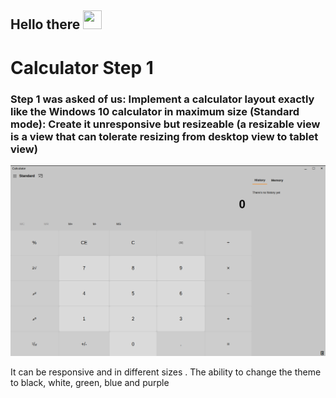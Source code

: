 <h2>
    Hello there
    <img src="https://media.tenor.com/3zYTjSu1N9AAAAAi/kenobi-pog.gif" width="30px" height="30px" />
</h2>

# Calculator Step 1
<h3>Step 1 was asked of us:
Implement a calculator layout exactly like the Windows 10 calculator in maximum size (Standard mode):
Create it unresponsive but resizeable (a resizable view is a view that can tolerate resizing from desktop view to tablet view)</h3>
 <img src="Picture/Step 1/Step 1 calculator photo .png" alt="Calculator Step 1" />


It can be responsive and in different sizes .
The ability to change the theme to black, white, green, blue and purple
